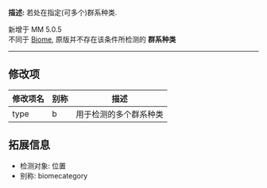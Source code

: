 **描述:** 若处在指定(可多个)群系种类.

新增于 MM 5.0.5  
不同于 [Biome](/条件/biome), 原版并不存在该条件所检测的 **群系种类**

---

修改项
---

| 修改项名  | 别称           | 描述                      |
| --------- | -------------  | ------------------------- |
| type  | b     | 用于检测的多个群系种类 |

拓展信息
---

- 检测对象: 位置
- 别称: biomecategory 